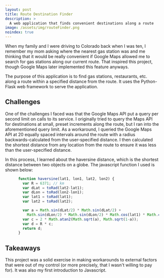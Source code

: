 ```yaml
---
layout: post
title: Route Destination Finder
description: >
  A web application that finds convenient destinations along a route
image: /assets/img/routeFinder.png
noindex: true
---
```


When my family and I were driving to Colorado back when I was ten, I remember my mom asking where the nearest gas station was and me thinking that it would be really convenient if Google Maps allowed me to search for gas stations along our current route. That inspired this project, though Google Maps later implemented this feature anyways.

The purpose of this application is to find gas stations, restaurants, etc. along a route within a specified distance from the route. It uses the Python-Flask web framework to serve the application. 

## Challenges
One of the challenges I faced was that the Google Maps API put a query per second limit on calls to its service. I originally tried to query the Maps API for destinations at small, preset increments along the route, but I ran into the aforementioned query limit. As a workaround, I queried the Google Maps API at 20 equally spaced intervals around the route with a radius backwards-calculated from the user-specified distance. I then calculated the shortest distance from any location from the route to ensure it was less than the user-specified distance. 

In this process, I learned about the haversine distance, which is the shortest distance between two objects on a globe. The javascript function I used is shown below: 
~~~javascript
      function haversine(lat1, lon1, lat2, lon2) {
        var R = 6371; // km
        var dLat = toRad(lat2-lat1);
        var dLon = toRad(lon2-lon1);
        var lat1 = toRad(lat1);
        var lat2 = toRad(lat2);

        var a = Math.sin(dLat/2) * Math.sin(dLat/2) +
          Math.sin(dLon/2) * Math.sin(dLon/2) * Math.cos(lat1) * Math.cos(lat2);
        var c = 2 * Math.atan2(Math.sqrt(a), Math.sqrt(1-a));
        var d = R * c;
        return d;
      }
~~~

## Takeaways
This project was a solid exercise in making workarounds to external factors that were out of my control (or more precisely, that I wasn't willing to pay for). It was also my first introduction to Javascript. 

